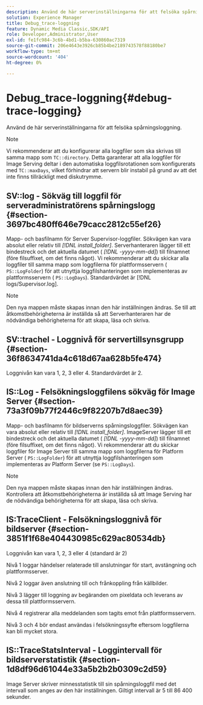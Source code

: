 ```yaml
---
description: Använd de här serverinställningarna för att felsöka spårningsloggning.
solution: Experience Manager
title: Debug_trace-loggning
feature: Dynamic Media Classic,SDK/API
role: Developer,Administrator,User
exl-id: fe1fc984-3c6b-4bd1-b5ba-630860ac7319
source-git-commit: 206e4643e3926cb85b4be2189743578f88180be7
workflow-type: tm+mt
source-wordcount: '404'
ht-degree: 0%

---
```


# Debug_trace-loggning{#debug-trace-logging}

Använd de här serverinställningarna för att felsöka spårningsloggning.

>[!NOTE]
>
>Vi rekommenderar att du konfigurerar alla loggfiler som ska skrivas till samma mapp som `TC::directory`. Detta garanterar att alla loggfiler för Image Serving deltar i den automatiska loggfilsrotationen som konfigurerats med `TC::maxDays`, vilket förhindrar att servern blir instabil på grund av att det inte finns tillräckligt med diskutrymme.

## SV::log - Sökväg till loggfil för serveradministratörens spårningslogg {#section-3697bc480ff646e79cacc2812c55ef26}

Mapp- och basfilnamn för Server Supervisor-loggfiler. Sökvägen kan vara absolut eller relativ till *[!DNL install_folder]*. Serverhanteraren lägger till ett bindestreck och det aktuella datumet ( *[!DNL -yyyy-mm-dd]*) till filnamnet (före filsuffixet, om det finns något). Vi rekommenderar att du skickar alla loggfiler till samma mapp som loggfilerna för plattformsservern ( `PS::LogFolder`) för att utnyttja loggfilshanteringen som implementeras av plattformsservern ( `PS::LogDays`). Standardvärdet är [!DNL logs/Supervisor.log].

>[!NOTE]
>
>Den nya mappen måste skapas innan den här inställningen ändras. Se till att åtkomstbehörigheterna är inställda så att Serverhanteraren har de nödvändiga behörigheterna för att skapa, läsa och skriva.

## SV::trachel - Loggnivå för servertillsynsgrupp {#section-36f8634741da4c618d67aa628b5fe474}

Loggnivån kan vara 1, 2, 3 eller 4. Standardvärdet är 2.

## IS::Log - Felsökningsloggfilens sökväg för Image Server {#section-73a3f09b77f2446c9f82207b7d8aec39}

Mapp- och basfilnamn för bildserverns spårningsloggfiler. Sökvägen kan vara absolut eller relativ till *[!DNL install_folder]*. ImageServer lägger till ett bindestreck och det aktuella datumet ( *[!DNL -yyyy-mm-dd]*) till filnamnet (före filsuffixet, om det finns något). Vi rekommenderar att du skickar loggfiler för Image Server till samma mapp som loggfilerna för Platform Server ( `PS::LogFolder`) för att utnyttja loggfilshanteringen som implementeras av Platform Server (se `PS::LogDays`).

>[!NOTE]
>
>Den nya mappen måste skapas innan den här inställningen ändras. Kontrollera att åtkomstbehörigheterna är inställda så att Image Serving har de nödvändiga behörigheterna för att skapa, läsa och skriva.

## IS:TraceClient - Felsökningsloggnivå för bildserver {#section-3851f1f68e404430985c629ac80534db}

Loggnivån kan vara 1, 2, 3 eller 4 (standard är 2)

Nivå 1 loggar händelser relaterade till anslutningar för start, avstängning och plattformsserver.

Nivå 2 loggar även anslutning till och frånkoppling från källbilder.

Nivå 3 lägger till loggning av begäranden om pixeldata och leverans av dessa till plattformsservern.

Nivå 4 registrerar alla meddelanden som tagits emot från plattformsservern.

Nivå 3 och 4 bör endast användas i felsökningssyfte eftersom loggfilerna kan bli mycket stora.

## IS::TraceStatsInterval - Loggintervall för bildserverstatistik {#section-1d8df96d61044e33a5b2b2b0309c2d59}

Image Server skriver minnesstatistik till sin spårningsloggfil med det intervall som anges av den här inställningen. Giltigt intervall är 5 till 86 400 sekunder.
